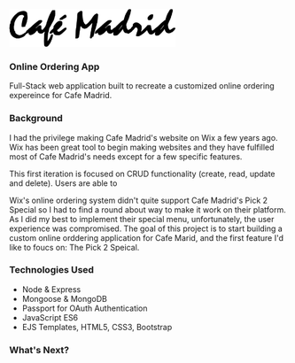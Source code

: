 <img src="public/images/cafe-madrid-logo.png" alt="Cafe Madrid Logo" width="300px">


### Online Ordering App
Full-Stack web application built to recreate a customized online ordering expereince for Cafe Madrid.

### Background
I had the privilege making Cafe Madrid's website on Wix a few years ago. Wix has been great tool to begin making websites and they have fulfilled most of Cafe Madrid's needs except for a few specific features. 

This first iteration is focused on CRUD functionality (create, read, update and delete). Users are able to 

Wix's online ordering system didn't quite support Cafe Madrid's Pick 2 Special so I had to find a round about way to make it work on their platform. As I did my best to implement their special menu, unfortunately, the user experience was compromised. The goal of this project is to start building a custom online orddering application for Cafe Marid, and the first feature I'd like to foucs on: The Pick 2 Speical.



### Technologies Used

* Node & Express
* Mongoose & MongoDB
* Passport for OAuth Authentication
* JavaScript ES6
* EJS Templates, HTML5, CSS3, Bootstrap

### What's Next?

